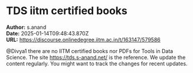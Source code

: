 # TDS iitm certified books

**Author:** s.anand  
**Date:** 2025-01-14T09:48:43.870Z  
**URL:** https://discourse.onlinedegree.iitm.ac.in/t/163147/579586

@Divya1 there are no IITM certified books nor PDFs for Tools in Data Science. The site https://tds.s-anand.net/ is the reference.
We update the content regularly. You might want to track the changes for recent updates.
